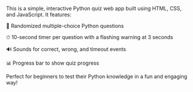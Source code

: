 This is a simple, interactive Python quiz web app built using HTML, CSS, and JavaScript.
It features:

🔀 Randomized multiple-choice Python questions

⏱ 10-second timer per question with a flashing warning at 3 seconds

🔊 Sounds for correct, wrong, and timeout events

📊 Progress bar to show quiz progress


Perfect for beginners to test their Python knowledge in a fun and engaging way!